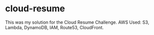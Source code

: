 # cloud-resume
This was my solution for the Cloud Resume Challenge. AWS Used: S3, Lambda, DynamoDB, IAM, Route53, CloudFront.
